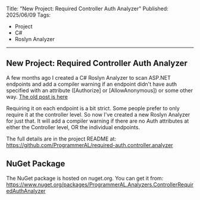 Title: "New Project: Required Controller Auth Analyzer"
Published: 2025/06/09
Tags: 
- Project
- C#
- Roslyn Analyzer
---

## New Project: Required Controller Auth Analyzer

A few months ago I created a C# Roslyn Analyzer to scan ASP.NET endpoints and add a compiler warning if an endpoint didn't have auth specified with an attribute ([Authorize] or [AllowAnonymous]) or some other way. [The old post is here](/posts/20250209_RequiredAuthRoslynAnalyzer)

Requiring it on each endpoint is a bit strict. Some people prefer to only require it at the controller level. So now I've created a new Roslyn Analyzer for just that. It will add a compiler warning if there are no Auth attributes at either the Controller level, OR the individual endpoints.

The full details are in the project README at: https://github.com/ProgrammerAL/required-auth.controller.analyzer

## NuGet Package

The NuGet package is hosted on nuget.org. You can get it from: https://www.nuget.org/packages/ProgrammerAL.Analyzers.ControllerRequiredAuthAnalyzer
